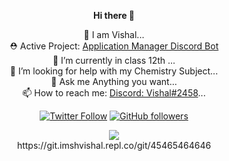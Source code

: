 <div align="center">
  
<b> Hi there 👋  </b>  

🔭 I am Vishal...  
⛑  Active Project: [Application Manager Discord Bot](https://imkrvishal.gitbook.io/application-manager)  
🌱 I’m currently in class 12th ...  
🤔 I’m looking for help with my Chemistry Subject...  
💬 Ask me Anything you want...  
📫 How to reach me: [Discord: Vishal#2458](https://discord.com/users/726287877897584673)... 

[![Twitter Follow](https://img.shields.io/twitter/follow/imkr_vishal?label=Follow)](https://twitter.com/imkr_vishal)
[![GitHub followers](https://img.shields.io/github/followers/imkr-vishal?label=Follow&style=social)](https://github.com/imkr-vishal)
<div class="center">
<img src="https://github-readme-stats.vercel.app/api?username=imkr-vishal&count_private=true&show_icons=true&theme=dracula" class="center">  
</div>
https://git.imshvishal.repl.co/git/45465464646
</div>
